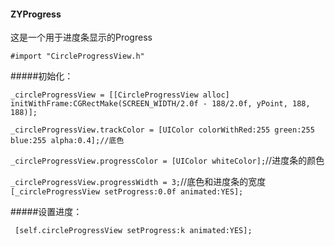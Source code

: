 #### ZYProgress

这是一个用于进度条显示的Progress


`#import "CircleProgressView.h"`

#####初始化：

`_circleProgressView = [[CircleProgressView alloc] initWithFrame:CGRectMake(SCREEN_WIDTH/2.0f - 188/2.0f, yPoint, 188, 188)];`

`_circleProgressView.trackColor = [UIColor colorWithRed:255 green:255 blue:255 alpha:0.4];//底色`

`_circleProgressView.progressColor = [UIColor whiteColor];`//进度条的颜色

`_circleProgressView.progressWidth = 3;`//底色和进度条的宽度
`[_circleProgressView setProgress:0.0f animated:YES];`
        
#####设置进度：

` [self.circleProgressView setProgress:k animated:YES];`